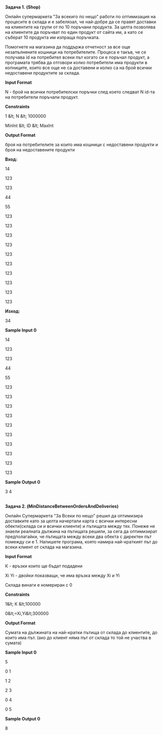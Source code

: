**Задача 1.** **(Shop)**

Онлайн супермаркета &quot;За всекиго по нещо&quot; работи по оптимизация на процесите в склада и е забелязал, че най-добре да се правят доставки на клиентите на групи от по 10 поръчани продукта. За целта позволява на клиентите да поръчват по един продукт от сайта им, а като се съберат 10 продукта им изпраща поръчката.

Помогнете на магазина да поддържа отчетност за все още незапълнените кошници на потребителите. Процеса е такъв, че се получава id на потребител всеки път когато си е поръчал продукт, а програмата трябва да отговори колко потребители има продукти в копниците, които все още не са доставени и колко са на брой всички недоставени продуктите за склада.

**Input Format**

N - брой на всички потребителски поръчки след което следват N id-та на потребители поръчали продукт.

**Constraints**

1 \&lt; N \&lt; 1000000

MinInt \&lt; ID \&lt; MaxInt

**Output Format**

броя на потребителите за които има кошници с недоставени продукти и броя на недоставените продукти

**Вход:**

14

123

123

44

55

123

123

123

123

123

123

123

123

123

123

**Изход:**

34

**Sample Input 0**

14

123

123

44

55

123

123

123

123

123

123

123

123

123

123

**Sample Output 0**

3 4



\
**Задача 2. (****MinDistanceBetweenOrdersAndDeliveries****)**

Онлайн Супермаркета &quot;За Всеки по нещо&quot; решил да оптимизира доставките като за целта начертали карта с всички интересни обекти(склада си и всички клиенти) и пътищата между тях. Понеже не знаели реалната дължина на пътищата решили, за сега да оптимизират предполагайки, че пътищата между всеки два обекта с директен път помежду си е 1. Напишете програма, която намира най-краткият път до всеки клиент от склада на магазина.

**Input Format**

К - връзки които ще бъдат подадени

Xi Yi - двойки показващи, че има връзка между Xi и Yi

Склада винаги е номериран с 0

**Constraints**

1\&lt; К \&lt;100000

0\&lt;=Xi,Yi\&lt;300000

**Output Format**

Сумата на дължината на най-кратки пътища от склада до клиентите, до които има път. (ако до клиент няма път от склада то той не участва в сумата)

**Sample Input 0**

5

0 1

1 2

2 3

0 4

0 5

**Sample Output 0**

8
